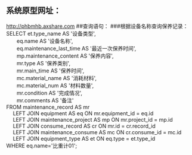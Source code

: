 ## 系统原型网址：
http://phbmhb.axshare.com
##查询语句：
###根据设备名称查询保养记录：
SELECT 	et.type_name AS '设备类型',   
&emsp;&emsp;eq.name AS '设备名称',   
&emsp;&emsp;eq.maintenance_last_time AS '最近一次保养时间',   
&emsp;&emsp;mp.maintenance_content AS '保养内容',  
&emsp;&emsp;mr.type AS '保养类别',   
&emsp;&emsp;mr.main_time AS '保养时间',   
&emsp;&emsp;mc.material_name AS '消耗材料',  
&emsp;&emsp;mc.material_num AS '材料数量',  
&emsp;&emsp;mr.condition AS '完成情况',   
&emsp;&emsp;mr.comments AS '备注'     
FROM maintenance_record AS mr   
&emsp;	LEFT JOIN equipment AS eq ON mr.equipment_id = eq.id   
&emsp;	LEFT JOIN maintenance_project AS mp ON mr.project_id = mp.id   
&emsp;	LEFT JOIN consume_record AS cr ON mr.id = cr.record_id   
&emsp;	LEFT JOIN maintenance_consume AS mc ON cr.consume_id = mc.id   
&emsp;	LEFT JOIN equipment_type AS et ON eq.type = et.type_id   
WHERE eq.name='比重计01';  
